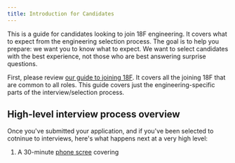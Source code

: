 ```yaml
---
title: Introduction for Candidates
---
```


This is a guide for candidates looking to join 18F engineering. It covers what
to expect from the engineering selection process. The goal is to help you
prepare: we want you to know what to expect. We want to select candidates with
the best experience, not those who are best answering surprise questions.

First, please review [our guide to joining 18F](https://18f.gsa.gov/join/). It
covers all the joining 18F that are common to all roles. This guide covers just
the engineering-specific parts of the interview/selection process.

## High-level interview process overview

Once you've submitted your application, and if you've been selected to cotninue to interviews, here's what happens next at a very high level:

1. A 30-minute [phone scree](#phone-screen) covering
